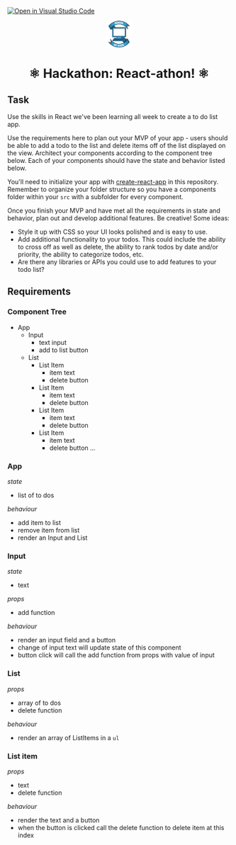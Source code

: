 [![Open in Visual Studio Code](https://classroom.github.com/assets/open-in-vscode-f059dc9a6f8d3a56e377f745f24479a46679e63a5d9fe6f495e02850cd0d8118.svg)](https://classroom.github.com/online_ide?assignment_repo_id=6655429&assignment_repo_type=AssignmentRepo)
<div align="center">
    <img alt="School of Code" src="./images/soc-logo.png" width="60" />
</div>
<h1 align="center">
  ⚛️ Hackathon: React-athon! ⚛️
</h1>

## Task

Use the skills in React we've been learning all week to create a to do list app.

Use the requirements here to plan out your MVP of your app - users should be able to add a todo to the list and delete items off of the list displayed on the view. Architect your components according to the component tree below. Each of your components should have the state and behavior listed below.

You'll need to initialize your app with [create-react-app](https://create-react-app.dev/docs/getting-started/) in this repository. Remember to organize your folder structure so you have a components folder within your `src` with a subfolder for every component.

Once you finish your MVP and have met all the requirements in state and behavior, plan out and develop additional features. Be creative! Some ideas:

- Style it up with CSS so your UI looks polished and is easy to use.
- Add additional functionality to your todos. This could include the ability to cross off as well as delete, the ability to rank todos by date and/or priority, the ability to categorize todos, etc.
- Are there any libraries or APIs you could use to add features to your todo list?

## Requirements

### Component Tree

- App
  - Input
    - text input
    - add to list button
  - List
    - List Item
      - item text
      - delete button
    - List Item
      - item text
      - delete button
    - List Item
      - item text
      - delete button
    - List Item
      - item text
      - delete button
        ...

### App

_state_

- list of to dos

_behaviour_

- add item to list
- remove item from list
- render an Input and List

### Input

_state_

- text

_props_

- add function

_behaviour_

- render an input field and a button
- change of input text will update state of this component
- button click will call the add function from props with value of input

### List

_props_

- array of to dos
- delete function

_behaviour_

- render an array of ListItems in a `ul`

### List item

_props_

- text
- delete function

_behaviour_

- render the text and a button
- when the button is clicked call the delete function to delete item at this index
